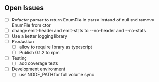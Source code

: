## Open Issues

* [ ] Refactor parser to return EnumFile in parse instead of null and remove EnumFile from ctor
* [ ] change emit-header and emit-stats to --no-header and --no-stats
* [ ] Use a better logging library
* [ ] Production
  * [ ] allow to require library as typescript
  * [ ] Publish 0.1.2 to npm
* [ ] Testing
  * [ ] add coverage tests
* [ ] Development environment
  * [ ] use NODE_PATH for full volume sync
